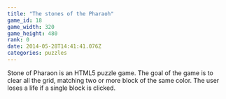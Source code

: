```yaml
---
title: "The stones of the Pharaoh"
game_id: 18
game_width: 320
game_height: 480
rank: 0
date: 2014-05-28T14:41:41.076Z
categories: puzzles
---
```

Stone of Pharaon is an HTML5 puzzle game. The goal of the game is to clear all the grid, matching two or more block of the same color.  The user loses a life if a single block is clicked.